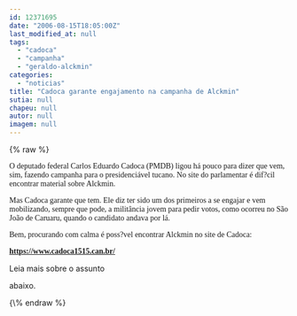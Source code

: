 ```yaml
---
id: 12371695
date: "2006-08-15T18:05:00Z"
last_modified_at: null
tags:
  - "cadoca"
  - "campanha"
  - "geraldo-alckmin"
categories:
  - "noticias"
title: "Cadoca garante engajamento na campanha de Alckmin"
sutia: null
chapeu: null
autor: null
imagem: null
---
```

{\% raw %}
<p><P><FONT face=Verdana>O deputado federal Carlos Eduardo Cadoca (PMDB) ligou há pouco para dizer que vem, sim, fazendo campanha para o presidenciável tucano. No site do parlamentar é dif?cil encontrar material sobre Alckmin.</FONT></P></p>
<p><P><FONT face=Verdana>Mas Cadoca garante que tem. Ele diz ter sido um dos primeiros a se engajar e vem mobilizando, sempre que pode, a militância jovem para pedir votos, como ocorreu no São João de Caruaru, quando o candidato andava por lá.</FONT></P></p>
<p><P><FONT face=Verdana>Bem, procurando com calma é poss?vel encontrar Alckmin no site de Cadoca:</FONT></P></p>
<p><P><A href=\"https://www.cadoca1515.can.br/\"><FONT face=Verdana><STRONG>https://www.cadoca1515.can.br/</STRONG></FONT></A></P></p>
<p><P>Leia mais sobre o assunto</p>
<p> abaixo.</P> </p>
{\% endraw %}